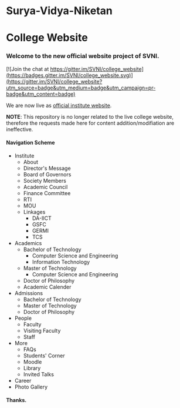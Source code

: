# Surya-Vidya-Niketan
# College Website
### Welcome to the new official website project of SVNI. 

[![Join the chat at https://gitter.im/SVNI/college_website](https://badges.gitter.im/SVNI/college_website.svg)](https://gitter.im/SVNI/college_website?utm_source=badge&utm_medium=badge&utm_campaign=pr-badge&utm_content=badge)

We are now live as [official institute website](http://SVNI.ac.in/).

**NOTE**: This repository is no longer related to the live college website, therefore the requests made here for content addition/modifiation are ineffective.


#### Navigation Scheme
* Institute
    * About
    * Director's Message
    * Board of Governors
    * Society Members
    * Academic Council
    * Finance Committee
    * RTI
    * MOU
    * Linkages
        * DA-IICT
        * GSFC
        * GERMI
        * TCS
* Academics
    * Bachelor of Technology
        * Computer Science and Engineering
        * Information Technology
    * Master of Technology
        * Computer Science and Engineering
    * Doctor of Philosophy
    * Academic Calender
* Admissions
    * Bachelor of Technology
    * Master of Technology
    * Doctor of Philosophy
* People
    * Faculty
    * Visiting Faculty
    * Staff
* More
    * FAQs
    * Students' Corner
    * Moodle
    * Library
    * Invited Talks
* Career
* Photo Gallery


#### Thanks.

